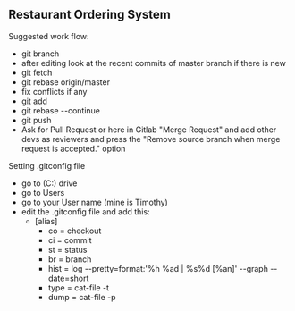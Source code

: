 <h2>Restaurant Ordering System</h2>

Suggested work flow:
- git branch <feature name>
- after editing look at the recent commits of master branch if there is new
- git fetch
- git rebase origin/master
- fix conflicts if any
- git add
- git rebase --continue
- git push
- Ask for Pull Request or here in Gitlab "Merge Request" and add other devs as reviewers and press the "Remove source branch when merge request is accepted." option

Setting .gitconfig file
- go to (C:) drive
- go to Users
- go to your User name (mine is Timothy)
- edit the .gitconfig file and add this:
    - [alias]
      - co = checkout
      - ci = commit
      - st = status
      - br = branch
      - hist = log --pretty=format:'%h %ad | %s%d [%an]' --graph --date=short
      - type = cat-file -t
      - dump = cat-file -p
